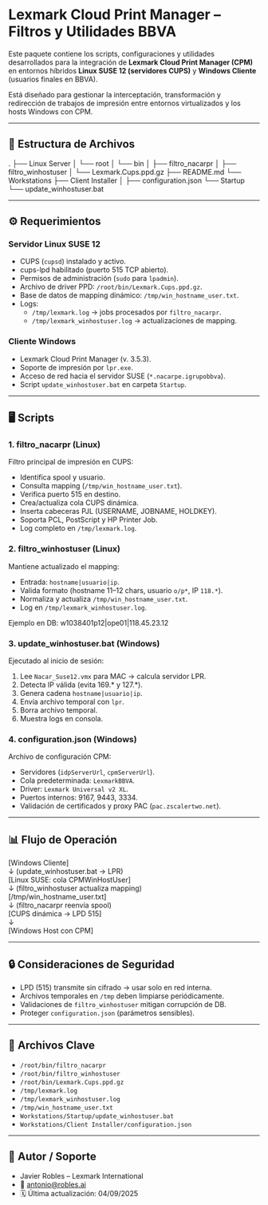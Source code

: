 # Lexmark Cloud Print Manager – Filtros y Utilidades BBVA

Este paquete contiene los scripts, configuraciones y utilidades desarrollados para la integración de **Lexmark Cloud Print Manager (CPM)** en entornos híbridos **Linux SUSE 12 (servidores CUPS)** y **Windows Cliente** (usuarios finales en BBVA).  

Está diseñado para gestionar la interceptación, transformación y redirección de trabajos de impresión entre entornos virtualizados y los hosts Windows con CPM.

---

## 📂 Estructura de Archivos

.
├── Linux Server
│   └── root
│       └── bin
│           ├── filtro_nacarpr
│           ├── filtro_winhostuser
│           └── Lexmark.Cups.ppd.gz
├── README.md
└── Workstations
    ├── Client Installer
    │   ├── configuration.json
    └── Startup
        └── update_winhostuser.bat

---

## ⚙️ Requerimientos

### Servidor Linux SUSE 12
- CUPS (`cupsd`) instalado y activo.
- cups-lpd habilitado (puerto 515 TCP abierto).
- Permisos de administración (`sudo` para `lpadmin`).
- Archivo de driver PPD: `/root/bin/Lexmark.Cups.ppd.gz`.
- Base de datos de mapping dinámico: `/tmp/win_hostname_user.txt`.
- Logs:
  - `/tmp/lexmark.log` → jobs procesados por `filtro_nacarpr`.
  - `/tmp/lexmark_winhostuser.log` → actualizaciones de mapping.

### Cliente Windows
- Lexmark Cloud Print Manager (v. 3.5.3).
- Soporte de impresión por `lpr.exe`.
- Acceso de red hacia el servidor SUSE (`*.nacarpe.igrupobbva`).
- Script `update_winhostuser.bat` en carpeta `Startup`.

---

## 🖥️ Scripts

### 1. filtro_nacarpr (Linux)
Filtro principal de impresión en CUPS:  
- Identifica spool y usuario.  
- Consulta mapping (`/tmp/win_hostname_user.txt`).  
- Verifica puerto 515 en destino.  
- Crea/actualiza cola CUPS dinámica.  
- Inserta cabeceras PJL (USERNAME, JOBNAME, HOLDKEY).  
- Soporta PCL, PostScript y HP Printer Job.  
- Log completo en `/tmp/lexmark.log`.

### 2. filtro_winhostuser (Linux)
Mantiene actualizado el mapping:  
- Entrada: `hostname|usuario|ip`.  
- Valida formato (hostname 11–12 chars, usuario `o/p*`, IP `118.*`).  
- Normaliza y actualiza `/tmp/win_hostname_user.txt`.  
- Log en `/tmp/lexmark_winhostuser.log`.

Ejemplo en DB:
w1038401p12|ope01|118.45.23.12

### 3. update_winhostuser.bat (Windows)
Ejecutado al inicio de sesión:  
1. Lee `Nacar_Suse12.vmx` para MAC → calcula servidor LPR.  
2. Detecta IP válida (evita 169.* y 127.*).  
3. Genera cadena `hostname|usuario|ip`.  
4. Envía archivo temporal con `lpr`.  
5. Borra archivo temporal.  
6. Muestra logs en consola.

### 4. configuration.json (Windows)
Archivo de configuración CPM:  
- Servidores (`idpServerUrl`, `cpmServerUrl`).  
- Cola predeterminada: `LexmarkBBVA`.  
- Driver: `Lexmark Universal v2 XL`.  
- Puertos internos: 9167, 9443, 3334.  
- Validación de certificados y proxy PAC (`pac.zscalertwo.net`).  

---

## 📊 Flujo de Operación

[Windows Cliente]  
   ↓ (update_winhostuser.bat → LPR)  
[Linux SUSE: cola CPMWinHostUser]  
   ↓ (filtro_winhostuser actualiza mapping)  
[/tmp/win_hostname_user.txt]  
   ↓ (filtro_nacarpr reenvía spool)  
[CUPS dinámica → LPD 515]  
   ↓  
[Windows Host con CPM]

---

## 🔒 Consideraciones de Seguridad
- LPD (515) transmite sin cifrado → usar solo en red interna.  
- Archivos temporales en `/tmp` deben limpiarse periódicamente.  
- Validaciones de `filtro_winhostuser` mitigan corrupción de DB.  
- Proteger `configuration.json` (parámetros sensibles).  

---

## 📑 Archivos Clave
- `/root/bin/filtro_nacarpr`  
- `/root/bin/filtro_winhostuser`  
- `/root/bin/Lexmark.Cups.ppd.gz`  
- `/tmp/lexmark.log`  
- `/tmp/lexmark_winhostuser.log`  
- `/tmp/win_hostname_user.txt`  
- `Workstations/Startup/update_winhostuser.bat`  
- `Workstations/Client Installer/configuration.json`  

---

## 👤 Autor / Soporte
- Javier Robles – Lexmark International  
- 📧 antonio@robles.ai  
- 🗓 Última actualización: 04/09/2025